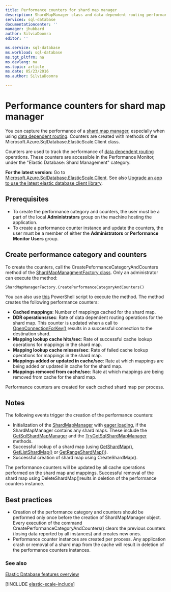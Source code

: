 ```yaml
---
title: Performance counters for shard map manager
description: ShardMapManager class and data dependent routing performance counters
services: sql-database
documentationcenter: ''
manager: jhubbard
author: SilviaDoomra
editor: ''

ms.service: sql-database
ms.workload: sql-database
ms.tgt_pltfrm: na
ms.devlang: na
ms.topic: article
ms.date: 05/23/2016
ms.author: SilviaDoomra

---
```

# Performance counters for shard map manager
You can capture the performance of a [shard map manager](sql-database-elastic-scale-shard-map-management.md), especially when using [data dependent routing](sql-database-elastic-scale-data-dependent-routing.md). Counters are created with methods of the Microsoft.Azure.SqlDatabase.ElasticScale.Client class.  

Counters are used to track the performance of [data dependent routing](sql-database-elastic-scale-data-dependent-routing.md) operations. These counters are accessible in the Performance Monitor, under the "Elastic Database: Shard Management" category.

**For the latest version:** Go to [Microsoft.Azure.SqlDatabase.ElasticScale.Client](https://www.nuget.org/packages/Microsoft.Azure.SqlDatabase.ElasticScale.Client/). See also [Upgrade an app to use the latest elastic database client library](sql-database-elastic-scale-upgrade-client-library.md).

## Prerequisites
* To create the performance category and counters, the user must be a part of the local **Administrators** group on the machine hosting the application.  
* To create a performance counter instance and update the counters, the user must be a member of either the **Administrators** or **Performance Monitor Users** group. 

## Create performance category and counters
To create the counters, call the CreatePeformanceCategoryAndCounters method of the [ShardMapManagmentFactory class](https://msdn.microsoft.com/library/azure/microsoft.azure.sqldatabase.elasticscale.shardmanagement.shardmapmanagerfactory.aspx). Only an administrator can execute the method: 

    ShardMapManagerFactory.CreatePerformanceCategoryAndCounters()  

You can also use [this](https://gallery.technet.microsoft.com/scriptcenter/Elastic-DB-Tools-for-Azure-17e3d283) PowerShell script to execute the method. 
The method creates the following performance counters:  

* **Cached mappings**: Number of mappings cached for the shard map.
* **DDR operations/sec**: Rate of data dependent routing operations for the shard map. This counter is  updated when a call to [OpenConnectionForKey()](https://msdn.microsoft.com/library/azure/microsoft.azure.sqldatabase.elasticscale.shardmanagement.shardmap.openconnectionforkey.aspx) results in a successful connection to the destination shard. 
* **Mapping lookup cache hits/sec**: Rate of successful cache lookup operations for mappings in the shard map. 
* **Mapping lookup cache misses/sec**: Rate of failed cache lookup operations for mappings in the shard map.
* **Mappings added or updated in cache/sec**: Rate at which mappings are being added or updated in cache for the shard map. 
* **Mappings removed from cache/sec**: Rate at which mappings are being removed from cache for the shard map. 

Performance counters are created for each cached shard map per process.  

## Notes
The following events trigger the creation of the performance counters:  

* Initialization of the [ShardMapManager](https://msdn.microsoft.com/library/azure/microsoft.azure.sqldatabase.elasticscale.shardmanagement.shardmapmanager.aspx) with [eager loading](https://msdn.microsoft.com/library/azure/microsoft.azure.sqldatabase.elasticscale.shardmanagement.shardmapmanagerloadpolicy.aspx), if the ShardMapManager contains any shard maps. These include the [GetSqlShardMapManager](https://msdn.microsoft.com/library/azure/microsoft.azure.sqldatabase.elasticscale.shardmanagement.shardmapmanagerfactory.getsqlshardmapmanager.aspx?f=255&MSPPError=-2147217396#M:Microsoft.Azure.SqlDatabase.ElasticScale.ShardManagement.ShardMapManagerFactory.GetSqlShardMapManager%28System.String,Microsoft.Azure.SqlDatabase.ElasticScale.ShardManagement.ShardMapManagerLoadPolicy%29) and the [TryGetSqlShardMapManager](https://msdn.microsoft.com/library/azure/microsoft.azure.sqldatabase.elasticscale.shardmanagement.shardmapmanagerfactory.trygetsqlshardmapmanager.aspx) methods.
* Successful lookup of a shard map (using [GetShardMap()](https://msdn.microsoft.com/library/azure/dn824215.aspx), [GetListShardMap()](https://msdn.microsoft.com/library/azure/dn824212.aspx) or [GetRangeShardMap()](https://msdn.microsoft.com/library/azure/dn824173.aspx)). 
* Successful creation of shard map using CreateShardMap().

The performance counters will be updated by all cache operations performed on the shard map and mappings. Successful removal of the shard map using DeleteShardMap()reults in deletion of the performance counters instance.  

## Best practices
* Creation of the performance category and counters should be performed only once before the creation of ShardMapManager object. Every execution of the command CreatePerformanceCategoryAndCounters() clears the previous counters (losing data reported by all instances) and creates new ones.  
* Performance counter instances are created per process. Any application crash or removal of a shard map from the cache will result in deletion of the performance counters instances.  

### See also
[Elastic Database features overview](sql-database-elastic-scale-introduction.md)  

[!INCLUDE [elastic-scale-include](../../includes/elastic-scale-include.md)]

<!--Anchors-->
<!--Image references-->

